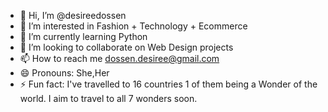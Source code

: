 - 👋 Hi, I’m @desireedossen
- 👀 I’m interested in Fashion + Technology + Ecommerce
- 🌱 I’m currently learning Python 
- 💞️ I’m looking to collaborate on Web Design projects
- 📫 How to reach me dossen.desiree@gmail.com
- 😄 Pronouns: She,Her
- ⚡ Fun fact: I've travelled to 16 countries 1 of them being a Wonder of the world. I aim to travel to all 7 wonders soon. 

<!---
desireedossen/desireedossen is a ✨ special ✨ repository because its `README.md` (this file) appears on your GitHub profile.
You can click the Preview link to take a look at your changes.
--->
